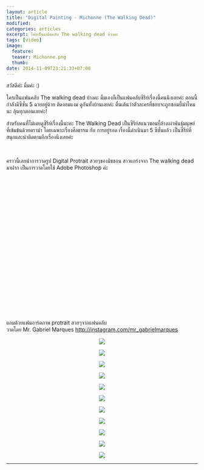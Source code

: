 ```yaml
---
layout: article
title: "Digital Painting - Michonne (The Walking Dead)"
modified:
categories: articles
excerpt: ใครเป็นแฟนคลับ The walking dead บ้างคะ
tags: [video]
image:
  feature:
  teaser: Michonne.png
  thumb:
date: 2014-11-09T23:21:33+07:00
---
```

<p>สวัสดีค่ะ มิ้มค่ะ :)</p>

<p>ใครเป็นแฟนคลับ The walking dead บ้างคะ มิ้มเองก็เป็นแฟนคลับซีรีย์เรื่องนี้คนนึงเลยค่ะ ตอนนี้กำลังมีซีซั่น 5 ฉายอยู่ด้วย ติดงอมแงม ดูกันทั้งบ้านเลยค่ะ ตื่นเต้นว่าตัวละครที่ชอบจะถูกซอมบี้ฆ่าไหมนะ ลุ้นทุกตอนเลยค่ะ!</p>

<p>สำหรับคนที่ไม่เคยดูซีรีย์เรื่องนี้นะคะ The Walking Dead เป็นซีรีย์สแนวซอมบี้ล้างเผ่าพันธุ์มนุษย์ ที่เข้มข้นด้วยดราม่า โดยเฉพาะเรื่องศีลธรรม กับ การอยู่รอด เรื่องนี้ดำเนินมา 5 ซีซั่นแล้ว เป็นซีรีย์ที่สนุกและน่าติดตามอีกเรื่องนึงเลยค่ะ<p>
<br>
<p>คราวนี้เลยนำการวาดรูป Digital Protrait สวยๆของมิชชอน สาวแกร่งจาก The walking dead มาฝาก
เป็นการวาดโดยใช้ Adobe Photoshop ค่ะ</p>


<center> <object width="560" height="315"><param name="movie" value="//www.youtube.com/v/216UIqEIjG0?hl=th_TH&amp;version=3"></param><param name="allowFullScreen" value="true"></param><param name="allowscriptaccess" value="always"></param><embed src="//www.youtube.com/v/216UIqEIjG0?hl=th_TH&amp;version=3" type="application/x-shockwave-flash" width="560" height="315" allowscriptaccess="always" allowfullscreen="true"></embed></object> </center>

<br><br>

แถมด้วยแฟนอาร์ตภาพ protrait สวยๆจากแฟนคลับ<br>
วาดโดย Mr. Gabriel Marques
<a href="http://instagram.com/mr_gabrielmarques">http://instagram.com/mr_gabrielmarques</a>



<p><a href="http://instagram.com/mr_gabrielmarques" target="_blank"><center><img src="https://raw.githubusercontent.com/elapaint/elapaint.github.io/master/images/twd-1.jpg"></center></a></p>
<p><a href="http://instagram.com/mr_gabrielmarques" target="_blank"><center><img src="https://raw.githubusercontent.com/elapaint/elapaint.github.io/master/images/twd-2.jpg"></center></a></p>
<p><a href="http://instagram.com/mr_gabrielmarques" target="_blank"><center><img src="https://raw.githubusercontent.com/elapaint/elapaint.github.io/master/images/twd-3.jpg"></center></a></p>
<p><a href="http://instagram.com/mr_gabrielmarques" target="_blank"><center><img src="https://raw.githubusercontent.com/elapaint/elapaint.github.io/master/images/twd-4.jpg"></center></a></p>
<p><a href="http://instagram.com/mr_gabrielmarques" target="_blank"><center><img src="https://raw.githubusercontent.com/elapaint/elapaint.github.io/master/images/twd-5.jpg"></center></a></p>

<p><a href="http://instagram.com/mr_gabrielmarques" target="_blank"><center><img src="https://raw.githubusercontent.com/elapaint/elapaint.github.io/master/images/twd-6.jpg"></center></a></p>
<p><a href="http://instagram.com/mr_gabrielmarques" target="_blank"><center><img src="https://raw.githubusercontent.com/elapaint/elapaint.github.io/master/images/twd-7.jpg"></center></a></p>
<p><a href="http://instagram.com/mr_gabrielmarques" target="_blank"><center><img src="https://raw.githubusercontent.com/elapaint/elapaint.github.io/master/images/twd-8.jpg"></center></a></p>
<p><a href="http://instagram.com/mr_gabrielmarques" target="_blank"><center><img src="https://raw.githubusercontent.com/elapaint/elapaint.github.io/master/images/twd-9.jpg"></center></a></p>
<p><a href="http://instagram.com/mr_gabrielmarques" target="_blank"><center><img src="https://raw.githubusercontent.com/elapaint/elapaint.github.io/master/images/twd-10.jpg"></center></a></p>
<p><a href="http://instagram.com/mr_gabrielmarques" target="_blank"><center><img src="https://raw.githubusercontent.com/elapaint/elapaint.github.io/master/images/twd-11.jpg"></center></a></p>

----------




<div class="fb-comments" data-href="http://elapaint.github.io//articles/Digital-Painting-Michonne/" data-numposts="5" data-colorscheme="light"></div>


<div id="fb-root"></div>
<script>(function(d, s, id) {
  var js, fjs = d.getElementsByTagName(s)[0];
  if (d.getElementById(id)) return;
  js = d.createElement(s); js.id = id;
  js.src = "//connect.facebook.net/en_US/sdk.js#xfbml=1&version=v2.0";
  fjs.parentNode.insertBefore(js, fjs);
}(document, 'script', 'facebook-jssdk'));</script>

<div class="fb-like" data-href="http://elapaint.github.io//articles/Digital-Painting-Michonne/" data-layout="standard" data-action="like" data-show-faces="true" data-share="false"></div>
